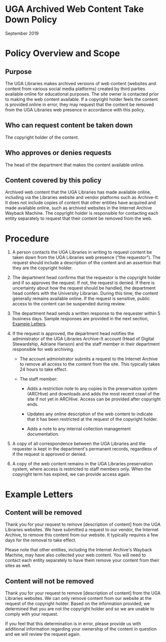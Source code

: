 UGA Archived Web Content Take Down Policy
======
September 2019


# Policy Overview and Scope

## Purpose

The UGA Libraries makes archived versions of web content (websites and content from various social media platforms) created by third parties available online for educational purposes. The site owner is contacted prior to making the web content available. If a copyright holder feels the content is provided online in error, they may request that the content be removed from the UGA Libraries web presence in accordance with this policy.

## Who can request content be taken down

The copyright holder of the content.

## Who approves or denies requests

The head of the department that makes the content available online.

## Content covered by this policy

Archived web content that the UGA Libraries has made available online, including via the Libraries website and vendor platforms such as Archive-It. It does not include copies of content that other entities have acquired and made available online, such as archived websites in the Internet Archive Wayback Machine. The copyright holder is responsible for contacting each entity separately to request that their content be removed from the web.

# Procedure

1. A person contacts the UGA Libraries in writing to request content be taken down from the UGA Libraries web presence ("the requestor"). The request should include a description of the content and an assertion that they are the copyright holder.

2. The department head confirms that the requestor is the copyright holder and if so approves the request. If not, the request is denied. If there is uncertainty about how the request should be handled, the department head confers with the University Librarian. During this time, the content generally remains available online. If the request is sensitive, public access to the content can be suspended during review.

3. The department head sends a written response to the requester within 5 business days. Sample responses are provided in the next section, [Example Letters](#example-letters).

4. If the request is approved, the department head notifies the administrator of the UGA Libraries Archive-It account (Head of Digital Stewardship, Adriane Hanson) and the staff member in their department responsible for web archiving.

    * The account administrator submits a request to the Internet Archive to remove all access to the content from the site. This typically takes 24 hours to take effect.

    * The staff member:
    
        * Adds a restriction note to any copies in the preservation system (ARCHive) and downloads and adds the most recent crawl of the site if not yet in ARCHive. Access can be provided after copyright ends.
        
        * Updates any online description of the web content to indicate that it has been restricted at the request of the copyright holder.
        
        * Adds a note to any internal collection management documentation.

5. A copy of all correspondence between the UGA Libraries and the requester is kept in the department's permanent records, regardless of if the request is approved or denied.

6. A copy of the web content remains in the UGA Libraries preservation system, where access is restricted to staff members only. When the copyright term has expired, we can provide access again.

# Example Letters

## Content will be removed

Thank you for your request to remove [description of content] from the UGA Libraries websites. We have submitted a request to our vendor, the Internet Archive, to remove this content from our website. It typically requires a few days for the removal to take effect.

Please note that other entities, including the Internet Archive's Wayback Machine, may have also collected your web content. You will need to contact each entity separately to have them remove your content from their sites as well.

## Content will not be removed

Thank you for your request to remove [description of content] from the UGA Libraries websites. We can only remove content from our website at the request of the copyright holder. Based on the information provided, we determined that you are not the copyright holder and so we are unable to comply with your request.

If you feel that this determination is in error, please provide us with additional information regarding your ownership of the content in question and we will review the request again.

<!-- Docs to Markdown version 1.0β19 -->
